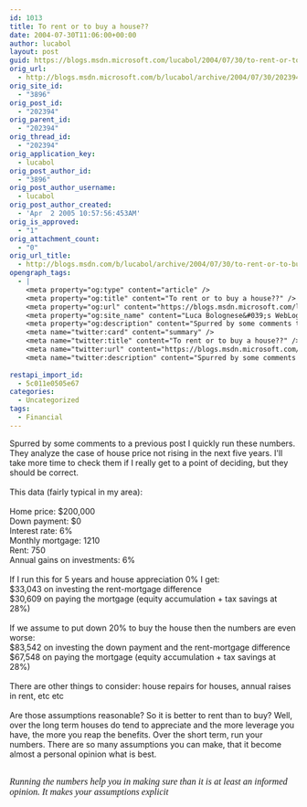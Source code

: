 ```yaml
---
id: 1013
title: To rent or to buy a house??
date: 2004-07-30T11:06:00+00:00
author: lucabol
layout: post
guid: https://blogs.msdn.microsoft.com/lucabol/2004/07/30/to-rent-or-to-buy-a-house/
orig_url:
  - http://blogs.msdn.microsoft.com/b/lucabol/archive/2004/07/30/202394.aspx
orig_site_id:
  - "3896"
orig_post_id:
  - "202394"
orig_parent_id:
  - "202394"
orig_thread_id:
  - "202394"
orig_application_key:
  - lucabol
orig_post_author_id:
  - "3896"
orig_post_author_username:
  - lucabol
orig_post_author_created:
  - 'Apr  2 2005 10:57:56:453AM'
orig_is_approved:
  - "1"
orig_attachment_count:
  - "0"
orig_url_title:
  - http://blogs.msdn.com/b/lucabol/archive/2004/07/30/to-rent-or-to-buy-a-house.aspx
opengraph_tags:
  - |
    <meta property="og:type" content="article" />
    <meta property="og:title" content="To rent or to buy a house??" />
    <meta property="og:url" content="https://blogs.msdn.microsoft.com/lucabol/2004/07/30/to-rent-or-to-buy-a-house/" />
    <meta property="og:site_name" content="Luca Bolognese&#039;s WebLog" />
    <meta property="og:description" content="Spurred by some comments to a previous post I quickly run these numbers. They analyze the case of house price not rising in the next five years. I'll take more time to check them if I really get to a point of deciding, but they should be correct. &nbsp; This data (fairly typical in my..." />
    <meta name="twitter:card" content="summary" />
    <meta name="twitter:title" content="To rent or to buy a house??" />
    <meta name="twitter:url" content="https://blogs.msdn.microsoft.com/lucabol/2004/07/30/to-rent-or-to-buy-a-house/" />
    <meta name="twitter:description" content="Spurred by some comments to a previous post I quickly run these numbers. They analyze the case of house price not rising in the next five years. I'll take more time to check them if I really get to a point of deciding, but they should be correct. &nbsp; This data (fairly typical in my..." />
    
restapi_import_id:
  - 5c011e0505e67
categories:
  - Uncategorized
tags:
  - Financial
---
```

<p class="MsoNormal" style="margin:0;">
  Spurred by some comments to a previous post I quickly run these numbers. They analyze the case of house price not rising in the next five years. I'll take more time to check them if I really get to a point of deciding, but they should be correct.
</p>

<p class="MsoNormal" style="margin:0;">
  &nbsp;
</p>

<p class="MsoNormal" style="margin:0;">
  This data (fairly typical in my area):
</p>

<p class="MsoNormal" style="margin:0;">
  &nbsp;
</p>

<p class="MsoNormal" style="margin:0;">
  Home price: $200,000
</p>

<p class="MsoNormal" style="margin:0;">
  Down payment: $0
</p>

<p class="MsoNormal" style="margin:0;">
  Interest rate: 6%
</p>

<p class="MsoNormal" style="margin:0;">
  Monthly mortgage: 1210
</p>

<p class="MsoNormal" style="margin:0;">
  Rent: 750
</p>

<p class="MsoNormal" style="margin:0;">
  Annual gains on investments: 6%
</p>

<p class="MsoNormal" style="margin:0;">
  &nbsp;
</p>

<p class="MsoNormal" style="margin:0;">
  If I run this for 5 years and house appreciation 0% I get:
</p>

<p class="MsoNormal" style="margin:0;">
  $33,043 on investing the rent-mortgage difference
</p>

<p class="MsoNormal" style="margin:0;">
  $30,609 on paying the mortgage (equity accumulation + tax savings at 28%)
</p>

<p class="MsoNormal" style="margin:0;">
  &nbsp;
</p>

<p class="MsoNormal" style="margin:0;">
  If we assume to put down 20% to buy the house then the numbers are even worse:
</p>

<p class="MsoNormal" style="margin:0;">
  $83,542 on investing the down payment and the rent-mortgage difference
</p>

<p class="MsoNormal" style="margin:0;">
  $67,548 on paying the mortgage (equity accumulation + tax savings at 28%)
</p>

<p class="MsoNormal" style="margin:0;">
  &nbsp;
</p>

<p class="MsoNormal" style="margin:0;">
  There are other things to consider: house repairs for houses, annual raises in rent, etc etc
</p>

<p class="MsoNormal" style="margin:0;">
  &nbsp;
</p>

<p class="MsoNormal" style="margin:0;">
  Are those assumptions reasonable? So it is better to rent than to buy? Well, over the long term houses do tend to appreciate and the more leverage you have, the more you reap the benefits. Over the short term, run your numbers. There are so many assumptions you can make, that it become almost a personal opinion what is best.
</p>

<p class="MsoNormal" style="margin:0;">
  &nbsp;
</p>

<span style="font-size:12pt;font-family:'Times New Roman';"><em>Running the numbers help you in making sure than it is at least an informed opinion. It makes your assumptions explicit</em></span>